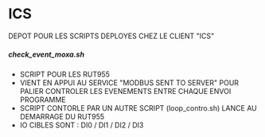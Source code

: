 # ICS
DEPOT POUR LES SCRIPTS DEPLOYES CHEZ LE CLIENT "ICS"

##### check_event_moxa.sh
- SCRIPT POUR LES RUT955
- VIENT EN APPUI AU SERVICE "MODBUS SENT TO SERVER" POUR PALIER CONTROLER LES EVENEMENTS ENTRE CHAQUE ENVOI PROGRAMME
- SCRIPT CONTORLE PAR UN AUTRE SCRIPT (loop_contro.sh) LANCE AU DEMARRAGE DU RUT955
- IO CIBLES SONT : DI0 / DI1 / DI2 / DI3
